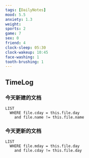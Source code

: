```yaml
---
tags: [DailyNotes]
mood: 5.5
anxiety: 1.3
weight:
sports: 2
game: 7
sex: 0
friend: 4
clock-sleep: 05:30
clock-wakeup: 10:45
face-washing: 1
tooth-brushing: 1
---
```


## TimeLog


### 今天新建的文档
```dataview
LIST 
  WHERE file.cday = this.file.day
    and file.name != this.file.name
```

### 今天更新的文档
```dataview
LIST
  WHERE file.mday = this.file.day
    and file.cday != this.file.day
```

